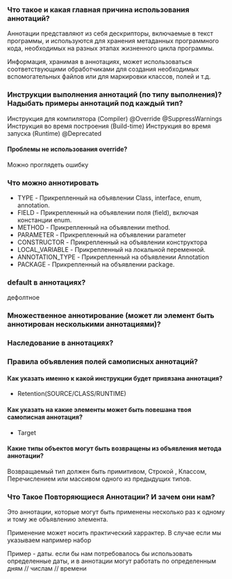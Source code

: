 ### Что такое и какая главная причина использования аннотаций?

Аннотации представляют из себя дескрипторы, включаемые в текст программы, 
и используются для хранения метаданных программного кода, 
необходимых на разных этапах жизненного цикла программы.

Информация, хранимая в аннотациях, может использоваться соответствующими 
обработчиками для создания необходимых вспомогательных файлов 
или для маркировки классов, полей и т.д.

### Инструкции выполнения аннотаций (по типу выполнения)? Надыбать примеры аннотаций под каждый тип?

Инструкция для компилятора (Compiler)
      @Override
      @SuppressWarnings
Инструкция во время построения (Build-time)
Инструкция во время запуска (Runtime)
      @Deprecated    

#### Проблемы не использования override?

Можно проглядеть ошибку

### Что можно аннотировать
        
- TYPE - Прикрепленный на объявлении Class, interface, enum, annotation.
- FIELD - Прикрепленный на объявлении поля (field), включая констанции enum.
- METHOD - Прикрепленный на объявлении method.
- PARAMETER - Прикрепленный на объявлении parameter
- CONSTRUCTOR - Прикрепленный на объявлении конструктора
- LOCAL_VARIABLE - Прикрепленный на локальной переменной.
- ANNOTATION_TYPE - Прикрепленный на объявлении Annotation
- PACKAGE - Прикрепленный на объявлении package.

### default в аннотациях?

дефолтное
        
### Множественное аннотирование (может ли элемент быть аннотирован несколькими аннотациями)?

### Наследование в аннотациях?

### Правила объявления полей самописных аннотаций?

#### Как указать именно к какой инструкции будет привязана аннотация?
- Retention(SOURCE/CLASS/RUNTIME)
 
#### Как указать на какие элементы может быть повешана твоя самописная аннотация?
- Target

#### Какие типы объектов могут быть возвращены из объявления метода аннотации?

Возвращаемый тип должен быть примитивом, Строкой , Классом,
Перечислением или массивом одного из предыдущих типов.
        
### Что Такое Повторяющиеся Аннотации? И зачем они нам?

Это аннотации, которые могут быть применены несколько раз к одному и тому же объявлению элемента.

Применение может носить практический харрактер. 
В случае если мы указываем например набор

Пример - даты. если бы нам потребовалось бы использовать определенные даты, и в аннотации
могут работать по определенным дням // числам // времени
